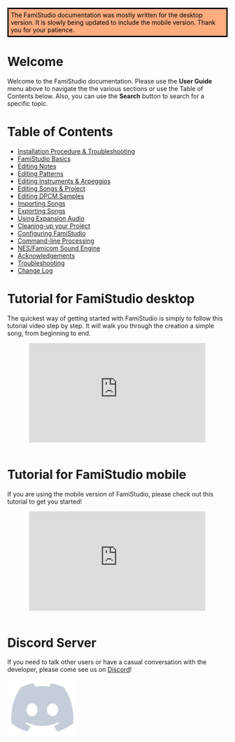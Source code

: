 <p style="border:3px; border-style:solid;border-color:#000000;padding:5px;background-color:#ffac7f;color:black;">
	The FamiStudio documentation was mostly written for the desktop version. It is slowly being updated to include the mobile version. Thank you for your patience.
</p>

# Welcome

Welcome to the FamiStudio documentation. Please use the __User Guide__ menu above to navigate the the various sections or use the Table of Contents below. Also, you can use the __Search__ button to search for a specific topic.

# Table of Contents 

* [Installation Procedure & Troubleshooting](install.md)
* [FamiStudio Basics](basics.md)
* [Editing Notes](pianoroll.md)
* [Editing Patterns](sequencer.md)
* [Editing Instruments & Arpeggios](instruments.md)
* [Editing Songs & Project](song.md)
* [Editing DPCM Samples](dpcm.md)
* [Importing Songs](import.md)
* [Exporting Songs](export.md)
* [Using Expansion Audio](expansion.md)
* [Cleaning-up your Project](cleanup.md)
* [Configuring FamiStudio]( config.md)
* [Command-line Processing](cmdline.md)
* [NES/Famicom Sound Engine](soundengine.md)
* [Acknowledgements](thanks.md)
* [Troubleshooting](troubleshooting.md)
* [Change Log](changelog.md)

# Tutorial for FamiStudio desktop

The quickest way of getting started with FamiStudio is simply to follow this tutorial video step by step. It will walk you through the creation a simple song, from beginning to end.

<div style="position:relative;margin-left: auto;margin-right: auto;width:80%;height:0;padding-bottom:45%;">
	<iframe style="position:absolute;top:0;left:0;width:100%;height:100%" src="https://www.youtube.com/embed/UyECgqFbZPQ" frameborder="0" allow="accelerometer; autoplay; encrypted-media; gyroscope; picture-in-picture" allowfullscreen></iframe>
</div>
<br/>

# Tutorial for FamiStudio mobile

If you are using the mobile version of FamiStudio, please check out this tutorial to get you started!

<div style="position:relative;margin-left: auto;margin-right: auto;width:80%;height:0;padding-bottom:45%;">
	<iframe style="position:absolute;top:0;left:0;width:100%;height:100%" src="https://www.youtube.com/embed/xQC7YWGodeE" frameborder="0" allow="accelerometer; autoplay; encrypted-media; gyroscope; picture-in-picture" allowfullscreen></iframe>
</div>
<br/>

# Discord Server

If you need to talk other users or have a casual conversation with the developer, please come see us on [Discord](https://discord.gg/88UPmxh)!

[![](images/Discord.png#center)](https://discord.gg/88UPmxh)
